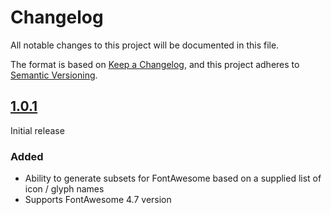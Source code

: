 # Changelog
All notable changes to this project will be documented in this file.

The format is based on [Keep a Changelog](https://keepachangelog.com/en/1.0.0/),
and this project adheres to [Semantic Versioning](https://semver.org/spec/v2.0.0.html).

## [1.0.1](https://github.com/Inspirock/fontawesome-subset/releases/tag/1.0.1)

Initial release

### Added
- Ability to generate subsets for FontAwesome based on a supplied list of icon / glyph names
- Supports FontAwesome 4.7 version